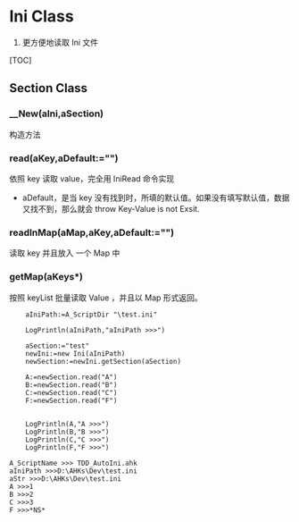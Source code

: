 # Ini Class

1. 更方便地读取 Ini 文件

   

[TOC]

## Section Class

### __New(aIni,aSection)

 构造方法

### read(aKey,aDefault:="")

依照 key 读取 value，完全用 IniRead 命令实现

- aDefault，是当 key 没有找到时，所填的默认值。如果没有填写默认值，数据又找不到，那么就会 throw  Key-Value is not Exsit.

### readInMap(aMap,aKey,aDefault:="")

读取 key 并且放入 一个 Map 中

### getMap(aKeys*)

按照 keyList 批量读取 Value ，并且以 Map 形式返回。

```autohotkey
	aIniPath:=A_ScriptDir "\test.ini"
	
	LogPrintln(aIniPath,"aIniPath >>>")
	
	aSection:="test"
	newIni:=new Ini(aIniPath)
	newSection:=newIni.getSection(aSection)
	
	A:=newSection.read("A")
	B:=newSection.read("B")
	C:=newSection.read("C")
	F:=newSection.read("F")
	
	
	LogPrintln(A,"A >>>")
	LogPrintln(B,"B >>>")
	LogPrintln(C,"C >>>")
	LogPrintln(F,"F >>>")
```

```autohotkey
A_ScriptName >>> TDD_AutoIni.ahk
aIniPath >>>D:\AHKs\Dev\test.ini
aStr >>>D:\AHKs\Dev\test.ini
A >>>1
B >>>2
C >>>3
F >>>*NS*
```